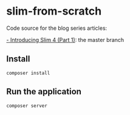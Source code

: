 # slim-from-scratch
Code source for the blog series articles:

[- Introducing Slim 4 (Part 1)](https://dev.to/cherif_b/introducing-slim-4-55j9): the master branch

## Install

```shell
composer install
```

## Run the application
```shell
composer server
```

